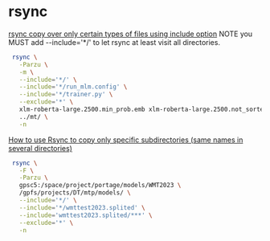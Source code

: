 # rsync

 [rsync copy over only certain types of files using include option](https://stackoverflow.com/a/11111793)
 NOTE you MUST add --include='*/' to let rsync at least visit all directories.
```sh
 rsync \
   -Parzu \
   -m \
   --include='*/' \
   --include='*/run_mlm.config' \
   --include='*/trainer.py' \
   --exclude='*' \
   xlm-roberta-large.2500.min_prob.emb xlm-roberta-large.2500.not_sorted.emb xlm-roberta-large.5000.min_prob.emb xlm-roberta-large.5000.not_sorted.emb \
   ../mt/ \
   -n
 ```

 [How to use Rsync to copy only specific subdirectories (same names in several directories)](https://stackoverflow.com/questions/15687755/how-to-use-rsync-to-copy-only-specific-subdirectories-same-names-in-several-dir)
```sh
 rsync \
   -F \
   -Parzu \
   gpsc5:/space/project/portage/models/WMT2023 \
   /gpfs/projects/DT/mtp/models/ \
   --include='*/' \
   --include='*/wmttest2023.splited' \
   --include='wmttest2023.splited/***' \
   --exclude='*' \
   -n
 ````
